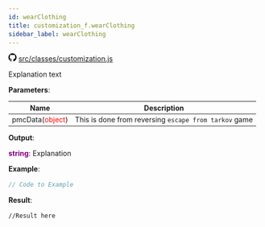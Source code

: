```yaml
---
id: wearClothing
title: customization_f.wearClothing
sidebar_label: wearClothing
---
```

![](/img/github.png) [src/classes/customization.js](https://github.com/TrustedSourceLeaks/LeakedServer/blob/master/src/classes/customization.js#L18)

Explanation text

**Parameters**:

Name  |   Description 
----------- |   -----------
pmcData(<font color="red">object</font>)  |   This is done from reversing `escape from tarkov` game


**Output**:

**<font color="purple">string</font>**: Explanation


**Example**:
```js
// Code to Example
```

**Result**:
```
//Result here
```